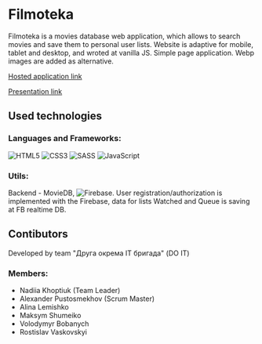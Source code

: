 # Filmoteka

Filmoteka is a movies database web application, which allows to search movies
and save them to personal user lists. Website is adaptive for mobile, tablet and
desktop, and wroted at vanilla JS. Simple page application. Webp images are
added as alternative.

[Hosted application link](https://nadiakhoptiuk.github.io/filmoteka_project/)

[Presentation link](https://www.youtube.com/watch?t=938&v=m1Vv00u-r5c&feature=youtu.be)

## Used technologies

### Languages and Frameworks:

![HTML5](https://img.shields.io/badge/html5-%23E34F26.svg?style=for-the-badge&logo=html5&logoColor=white)
![CSS3](https://img.shields.io/badge/css3-%231572B6.svg?style=for-the-badge&logo=css3&logoColor=white)
![SASS](https://img.shields.io/badge/SASS-hotpink.svg?style=for-the-badge&logo=SASS&logoColor=white)
![JavaScript](https://img.shields.io/badge/javascript-%23323330.svg?style=for-the-badge&logo=javascript&logoColor=%23F7DF1E)

### Utils:

Backend - MovieDB,
![Firebase](https://img.shields.io/badge/Firebase-039BE5?style=for-the-badge&logo=Firebase&logoColor=white).
User registration/authorization is implemented with the Firebase, data for lists
Watched and Queue is saving at FB realtime DB.

## Contibutors

Developed by team "Друга окрема ІТ бригада" (DO IT)

### Members:

- Nadiia Khoptiuk (Team Leader)
- Alexander Pustosmekhov (Scrum Master)
- Alina Lemishko
- Maksym Shumeiko
- Volodymyr Bobanych
- Rostislav Vaskovskyi
